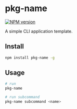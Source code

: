 # pkg-name

[![NPM version](https://img.shields.io/npm/v/pkg-name?color=%23c53635&label=%20)](https://www.npmjs.com/package/pkg-name)

A simple CLI application template.

## Install

```bash
npm install pkg-name -g
```

## Usage

```bash
# run
pkg-name

# run subcommand
pkg-name subcommand <name>
```
